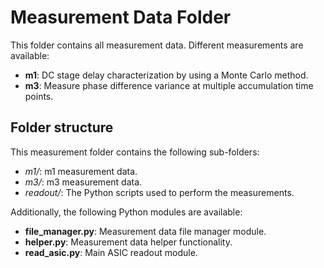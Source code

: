 # Measurement Data Folder

This folder contains all measurement data. Different measurements are available:
- **m1**: DC stage delay characterization by using a Monte Carlo method.
- **m3**: Measure phase difference variance at multiple accumulation time points.

## Folder structure

This measurement folder contains the following sub-folders:
- *m1/*: m1 measurement data.
- *m3/*: m3 measurement data.
- *readout/*: The Python scripts used to perform the measurements.

Additionally, the following Python modules are available:
- **file_manager.py**: Measurement data file manager module.
- **helper.py**: Measurement data helper functionality.
- **read_asic.py**: Main ASIC readout module.